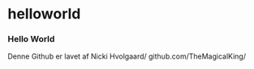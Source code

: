 # helloworld

### Hello World

Denne Github er lavet af Nicki Hvolgaard/ github.com/TheMagicalKing/
